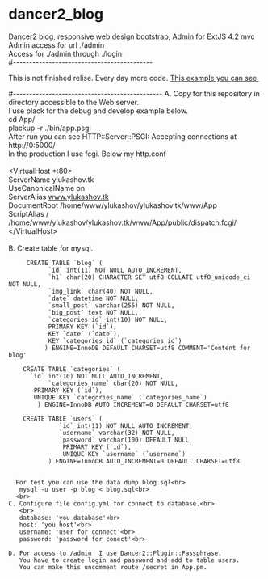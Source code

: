 # dancer2_blog
Dancer2 blog, responsive web design bootstrap, Admin for ExtJS 4.2 mvc<br>
Admin access for url ./admin<br>
Access for ./admin through ./login<br>
#-------------------------------------------

This is not finished relise. Every day more code. <a href="ylukashov.tk"> This example you can see.</a>


#----------------------------------------------
  A. Copy for this repository in directory accessible to the Web server.<br>
     I use plack for the debug and develop example below.<br>
     cd App/<br>
     plackup -r ./bin/app.psgi<br> 
     After run you can see HTTP::Server::PSGI: Accepting connections at http://0:5000/<br>
     In the production I use fcgi. Below my http.conf<br>
      <br>
     \<VirtualHost *:80\><br>
		  ServerName ylukashov.tk<br>
		  UseCanonicalName on<br>
		  ServerAlias www.ylukashov.tk<br>
		  DocumentRoot /home/www/ylukashov/ylukashov.tk/www/App  <br>
          ScriptAlias / /home/www/ylukashov/ylukashov.tk/www/App/public/dispatch.fcgi/<br>
     \</VirtualHost\><br>
     <br>
   B. Create table for mysql.
  
         CREATE TABLE `blog` (
               `id` int(11) NOT NULL AUTO_INCREMENT,
               `h1` char(20) CHARACTER SET utf8 COLLATE utf8_unicode_ci NOT NULL,
               `img_link` char(40) NOT NULL,
               `date` datetime NOT NULL,
               `small_post` varchar(255) NOT NULL,
               `big_post` text NOT NULL,
               `categories_id` int(10) NOT NULL,
               PRIMARY KEY (`id`),
               KEY `date` (`date`),
               KEY `categories_id` (`categories_id`)
              ) ENGINE=InnoDB DEFAULT CHARSET=utf8 COMMENT='Content for blog' 
              
        CREATE TABLE `categories` (
		  `id` int(10) NOT NULL AUTO_INCREMENT,
	           `categories_name` char(20) NOT NULL,
  		   PRIMARY KEY (`id`),
  		   UNIQUE KEY `categories_name` (`categories_name`)
            ) ENGINE=InnoDB AUTO_INCREMENT=0 DEFAULT CHARSET=utf8
        
        CREATE TABLE `users` (
                  `id` int(11) NOT NULL AUTO_INCREMENT,
                  `username` varchar(32) NOT NULL,
                  `password` varchar(100) DEFAULT NULL,
                   PRIMARY KEY (`id`),
                   UNIQUE KEY `username` (`username`)
               ) ENGINE=InnoDB AUTO_INCREMENT=0 DEFAULT CHARSET=utf8      

  
      For test you can use the data dump blog.sql<br>
       mysql -u user -p blog < blog.sql<br>
      <br>
    C. Configure file config.yml for connect to database.<br>
       <br>
       database: 'you database'<br>
       host: 'you host'<br>
       username: 'user for connect'<br>
       password: 'password for conect'<br>

    D. For access to /admin  I use Dancer2::Plugin::Passphrase.
       You have to create login and password and add to table users.
       You can make this uncomment route /secret in App.pm.

      
 
      
       
      


